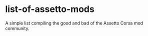 # list-of-assetto-mods
A simple list compiling the good and bad of the Assetto Corsa mod community.
